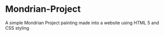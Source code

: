 # Mondrian-Project
A simple Mondrian Project painting made into a website using HTML 5 and CSS styling
